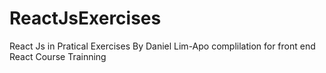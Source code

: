 # ReactJsExercises
React Js in Pratical Exercises By Daniel Lim-Apo complilation for front end React Course Trainning
